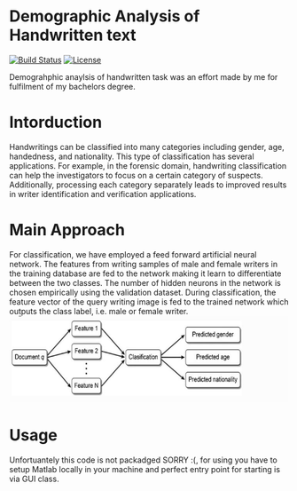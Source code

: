 # Demographic Analysis of Handwritten text

[![Build Status](https://travis-ci.org/joemccann/dillinger.svg?branch=master)](https://travis-ci.org/joemccann/dillinger) [![License](https://img.shields.io/badge/License-propriety-blue.svg)](https://opensource.org/licenses/Apache-2.0)

Demograhphic anaylsis of handwritten task was an effort made by me for fulfilment of my bachelors degree.

# Intorduction

Handwritings can be classified into many categories including gender, age, handedness, and nationality. This type of classification has several applications. For example, in the forensic domain, handwriting classification can help the investigators to focus on a certain category of suspects. Additionally, processing each category separately leads to improved results in writer identification and verification applications.

# Main Approach

For classification, we have employed a feed forward artificial neural network. The features from writing samples of male and female writers in the training database are fed to the network making it learn to differentiate between the two classes. The number of hidden neurons in the network is chosen empirically using the validation dataset. During classification, the feature vector of the query writing image is
fed to the trained network which outputs the class label, i.e. male or female writer.
![Main Approach](https://github.com/FaheemBhatti/Demographic-Analysis-of-Handwritten-text/blob/master/Resources/Approach.JPG)

# Usage
Unfortuantely this code is not packadged SORRY :(, for using you have to setup Matlab locally in your machine and perfect entry point for starting is via GUI class. 
